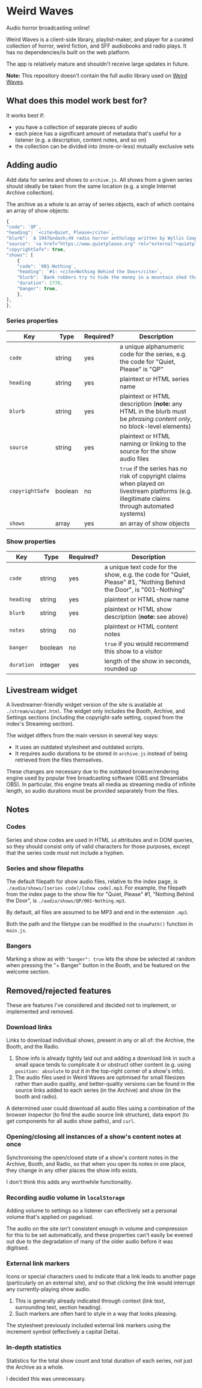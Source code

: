 # Weird Waves

Audio horror broadcasting online!

Weird Waves is a client-side library, playlist-maker, and player for a curated collection of horror, weird fiction, and SFF audiobooks and radio plays. It has no dependencies/is built on the web platform.

The app is relatively mature and shouldn't receive large updates in future.

**Note:** This repository doesn't contain the full audio library used on [Weird Waves](https://weirdwaves.net).

## What does this model work best for?

It works best if:
* you have a collection of separate pieces of audio
* each piece has a significant amount of metadata that's useful for a listener (e.g. a description, content notes, and so on)
* the collection can be divided into (more-or-less) mutually exclusive sets

## Adding audio

Add data for series and shows to `archive.js`. All shows from a given series should ideally be taken from the same location (e.g. a single Internet Archive collection).

The archive as a whole is an array of series objects, each of which contains an array of show objects:

```js
{
"code": `QP`,
"heading": `<cite>Quiet, Please</cite>`,
"blurb": `A 1947&ndash;49 radio horror anthology written by Wyllis Cooper. It starred radio announcer Ernest Chappell (his only acting role), who often spoke informally and directly to the audience.`,
"source": `<a href="https://www.quietplease.org" rel="external">quietplease.org</a>`,
"copyrightSafe": true,
"shows": [
	{
	"code": `001-Nothing`,
	"heading": `#1: <cite>Nothing Behind the Door</cite>`,
	"blurb": `Bank robbers try to hide the money in a mountain shed that contains&mdash;literally&mdash;nothing.`,
	"duration": 1770,
	"banger": true,
	},
],
},
```

### Series properties

|Key|Type|Required?|Description|
|-|-|-|-|
|`code`|string|yes|a unique alphanumeric code for the series, e.g. the code for "Quiet, Please" is "QP"|
|`heading`|string|yes|plaintext or HTML series name|
|`blurb`|string|yes|plaintext or HTML description (**note:** any HTML in the blurb must be *phrasing content only*, no block-level elements)|
|`source`|string|yes|plaintext or HTML naming or linking to the source for the show audio files|
|`copyrightSafe`|boolean|no|`true` if the series has no risk of copyright claims when played on livestream platforms (e.g. illegitimate claims through automated systems)|
|`shows`|array|yes|an array of show objects|

### Show properties

|Key|Type|Required?|Description|
|-|-|-|-|
|`code`|string|yes|a unique text code for the show, e.g. the code for "Quiet, Please" #1, "Nothing Behind the Door", is "001-Nothing"|
|`heading`|string|yes|plaintext or HTML show name|
|`blurb`|string|yes|plaintext or HTML show description (**note:** see above)|
|`notes`|string|no|plaintext or HTML content notes|
|`banger`|boolean|no|`true` if you would recommend this show to a visitor|
|`duration`|integer|yes|length of the show in seconds, rounded up|

## Livestream widget

A livestreamer-friendly widget version of the site is available at `./stream/widget.html`. The widget only includes the Booth, Archive, and Settings sections (including the copyright-safe setting, copied from the index's Streaming section).

The widget differs from the main version in several key ways:

* It uses an outdated stylesheet and outdated scripts.
* It requires audio durations to be stored in `archive.js` instead of being retrieved from the files themselves.

These changes are necessary due to the outdated browser/rendering engine used by popular free broadcasting software (OBS and Streamlabs OBS). In particular, this engine treats all media as streaming media of infinite length, so audio durations must be provided separately from the files.

## Notes

### Codes

Series and show codes are used in HTML `id` attributes and in DOM queries, so they should consist only of valid characters for those purposes, except that the series code must not include a hyphen.

### Series and show filepaths

The default filepath for show audio files, relative to the index page, is `./audio/shows/[series code]/[show code].mp3`. For example, the filepath from the index page to the show file for "Quiet, Please" #1, "Nothing Behind the Door", is `./audio/shows/QP/001-Nothing.mp3`.

By default, all files are assumed to be MP3 and end in the extension `.mp3`.

Both the path and the filetype can be modified in the `showPath()` function in `main.js`.

### Bangers

Marking a show as with `"banger": true` lets the show be selected at random when pressing the "+ Banger" button in the Booth, and be featured on the welcome section.

## Removed/rejected features

These are features I've considered and decided not to implement, or implemented and removed.

### Download links

Links to download individual shows, present in any or all of: the Archive, the Booth, and the Radio.

1. Show info is already tightly laid out and adding a download link in such a small space tends to complicate it or obstruct other content (e.g. using `position: absolute` to put it in the top-right corner of a show's info).
2. The audio files used in Weird Waves are optimised for small filesizes rather than audio quality, and better-quality versions can be found in the source links added to each series (in the Archive) and show (in the booth and radio).

A determined user could download all audio files using a combination of the browser inspector (to find the audio source link structure), data export (to get components for all audio show paths), and `curl`.

### Opening/closing all instances of a show's content notes at once

Synchronising the open/closed state of a show's content notes in the Archive, Booth, and Radio, so that when you open its notes in one place, they change in any other places the show info exists.

I don't think this adds any worthwhile functionality.

### Recording audio volume in `localStorage`

Adding volume to settings so a listener can effectively set a personal volume that's applied on pageload.

The audio on the site isn't consistent enough in volume and compression for this to be set automatically, and these properties can't easily be evened out due to the degradation of many of the older audio before it was digitised.

### External link markers

Icons or special characters used to indicate that a link leads to another page (particularly on an external site), and so that clicking the link would interrupt any currently-playing show audio.

1. This is generally already indicated through context (link text, surrounding text, section heading).
2. Such markers are often hard to style in a way that looks pleasing.

The stylesheet previously included external link markers using the increment symbol (effectively a capital Delta).

### In-depth statistics

Statistics for the total show count and total duration of each series, not just the Archive as a whole.

I decided this was unnecessary.